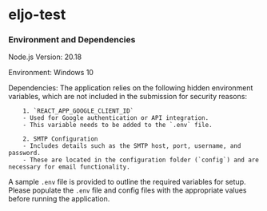 # eljo-test

### Environment and Dependencies

Node.js Version: 20.18

Environment: Windows 10

Dependencies: The application relies on the following hidden environment variables, which are not included in the submission for security reasons:

        1. `REACT_APP_GOOGLE_CLIENT_ID`
        - Used for Google authentication or API integration.
        - This variable needs to be added to the `.env` file.

        2. SMTP Configuration
        - Includes details such as the SMTP host, port, username, and password.
        - These are located in the configuration folder (`config`) and are necessary for email functionality.

A sample `.env` file is provided to outline the required variables for setup. Please populate the `.env` file and config files with the appropriate values before running the application.

